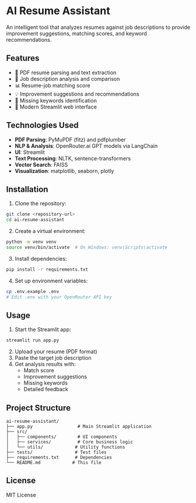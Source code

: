 # AI Resume Assistant

An intelligent tool that analyzes resumes against job descriptions to provide improvement suggestions, matching scores, and keyword recommendations.

## Features

- 📄 PDF resume parsing and text extraction
- 🎯 Job description analysis and comparison
- 📊 Resume-job matching score
- 💡 Improvement suggestions and recommendations
- 🔑 Missing keywords identification
- 🎨 Modern Streamlit web interface

## Technologies Used

- **PDF Parsing**: PyMuPDF (fitz) and pdfplumber
- **NLP & Analysis**: OpenRouter.ai GPT models via LangChain
- **UI**: Streamlit
- **Text Processing**: NLTK, sentence-transformers
- **Vector Search**: FAISS
- **Visualization**: matplotlib, seaborn, plotly

## Installation

1. Clone the repository:
```bash
git clone <repository-url>
cd ai-resume-assistant
```

2. Create a virtual environment:
```bash
python -m venv venv
source venv/bin/activate  # On Windows: venv\Scripts\activate
```

3. Install dependencies:
```bash
pip install -r requirements.txt
```

4. Set up environment variables:
```bash
cp .env.example .env
# Edit .env with your OpenRouter API key
```

## Usage

1. Start the Streamlit app:
```bash
streamlit run app.py
```

2. Upload your resume (PDF format)
3. Paste the target job description
4. Get analysis results with:
   - Match score
   - Improvement suggestions
   - Missing keywords
   - Detailed feedback

## Project Structure

```
ai-resume-assistant/
├── app.py                 # Main Streamlit application
├── src/
│   ├── components/        # UI components
│   ├── services/          # Core business logic
│   └── utils/            # Utility functions
├── tests/                # Test files
├── requirements.txt      # Dependencies
└── README.md            # This file
```

## License

MIT License 